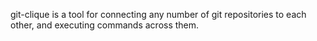 git-clique is a tool for connecting any number of git repositories to each
other, and executing commands across them.
